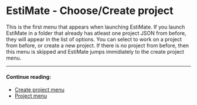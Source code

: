 # EstiMate - Choose/Create project

This is the first menu that appears when launching EstiMate.
If you launch EstiMate in a folder that already has atleast one project JSON from before, they will appear in the list of options.
You can select to work on a project from before, or create a new project.
If there is no project from before, then this menu is skipped and EstiMate jumps immidiately to the create project menu.

----
#### Continue reading:
* [Create project menu](./create-project-menu.md)
* [Project menu](./project-menu.md)


